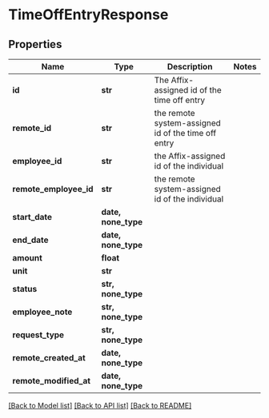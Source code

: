 # TimeOffEntryResponse


## Properties
Name | Type | Description | Notes
------------ | ------------- | ------------- | -------------
**id** | **str** | The Affix-assigned id of the time off entry | 
**remote_id** | **str** | the remote system-assigned id of the time off entry | 
**employee_id** | **str** | the Affix-assigned id of the individual | 
**remote_employee_id** | **str** | the remote system-assigned id of the individual | 
**start_date** | **date, none_type** |  | 
**end_date** | **date, none_type** |  | 
**amount** | **float** |  | 
**unit** | **str** |  | 
**status** | **str, none_type** |  | 
**employee_note** | **str, none_type** |  | 
**request_type** | **str, none_type** |  | 
**remote_created_at** | **date, none_type** |  | 
**remote_modified_at** | **date, none_type** |  | 

[[Back to Model list]](../README.md#documentation-for-models) [[Back to API list]](../README.md#documentation-for-api-endpoints) [[Back to README]](../README.md)


